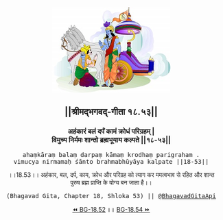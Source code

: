 <center><img src="../../asset/BG.png" alt="#API #bhagavadgitaapi #slok #nodejs #js #api #gitaapi #krishna #hinduism #vedic #ISKCON #shreemadbhagavadgita #technology"/>
<h2>||श्रीमद्‍भगवद्‍-गीता १८.५३||</h2>
<h3>अहंकारं बलं दर्पं कामं क्रोधं परिग्रहम् |<br/>विमुच्य निर्ममः शान्तो ब्रह्मभूयाय कल्पते ||१८-५३||</h3>
<pre>ahaṃkāraṃ balaṃ darpaṃ kāmaṃ krodhaṃ parigraham .<br/>vimucya nirmamaḥ śānto brahmabhūyāya kalpate ||18-53||</pre>
<p>।।18.53।। अहंकार, बल, दर्प, काम, क्रोध और परिग्रह को त्याग कर ममत्वभाव से रहित और शान्त पुरुष ब्रह्म प्राप्ति के योग्य बन जाता है।।</p>
<pre>(Bhagavad Gita, Chapter 18, Shloka 53) || <a href="https://twitter.com/bhagavadgitaapi">@BhagavadGitaApi</a></pre><a href="../../18/52">⏪  BG-18.52</a><b>        ।।        </b><a href="../../18/54">BG-18.54  ⏩</a></center></center>
